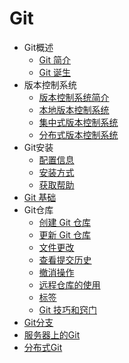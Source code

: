 # Git

* Git概述
  * [Git 简介](01_git_intro.md)
  * [Git 诞生](02_git_boren.md)
* 版本控制系统
  * [版本控制系统简介](03_VCS_intro.md)
  * [本地版本控制系统](04_local_VCS.md)
  * [集中式版本控制系统](05_centrailized_VCS.md)
  * [分布式版本控制系统](06_DVCS.md)
* Git安装
  * [配置信息](07_configuration_information.md)
  * [安装方式](08_Installation.md)
  * [获取帮助](09_help.md)
* [Git 基础](10_git_base.md)
* Git仓库
  * [创建 Git 仓库](17_Build_Repository.md)
  * [更新 Git 仓库](18_Update_Repository.md)
  * [文件更改](19_change_file.md)
  * [查看提交历史](20_check_history.md)
  * [撤消操作](21_revocation_operation.md)
  * [远程仓库的使用](22_rss.md)
  * [标签](23_label.md)
  * [Git 技巧和窍门](24_git_skill.md)
* [Git分支](25_branch.md)
* [服务器上的Git](32_git_on_server.md)
* [分布式Git](37_git_DVCS.md)
